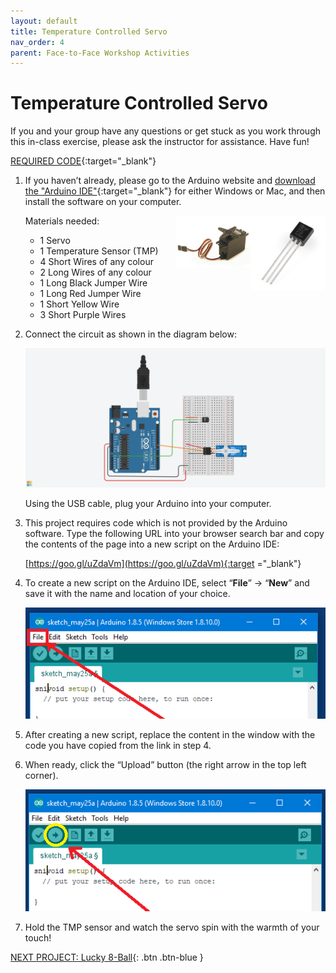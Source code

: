 ```yaml
---
layout: default
title: Temperature Controlled Servo
nav_order: 4
parent: Face-to-Face Workshop Activities
---
```


# Temperature Controlled Servo

If you and your group have any questions or get stuck as you work through this in-class exercise, please ask the instructor for assistance.  Have fun!

[REQUIRED CODE](https://goo.gl/uZdaVm){:target="_blank"}

1.  If you haven’t already, please go to the Arduino website and [download the "Arduino IDE"](https://www.arduino.cc/en/Main/Software){:target="_blank"} for either Windows or Mac, and then install the software on your computer.

    Materials needed:
    <img src="..\images\in-person_workshops\temp_ctrl_servo\temp_sensor.png" alt="temperature sensor" style="float:right;width:120px;">
    <img src="..\images\in-person_workshops\temp_ctrl_servo\servo.png" alt="servo" style="float:right;width:120px;">
    - 1 Servo
    - 1 Temperature Sensor (TMP)
    - 4 Short Wires of any colour
    - 2 Long Wires of any colour
    - 1 Long Black Jumper Wire
    - 1 Long Red Jumper Wire
    - 1 Short Yellow Wire
    - 3 Short Purple Wires

2.  Connect the circuit as shown in the diagram below:

    <img src="..\images\in-person_workshops\temp_ctrl_servo\breadboard_schematic.png" alt="breadboard" style="width:480px;">

    Using the USB cable, plug your Arduino into your computer.

3.  This project requires code which is not provided by the Arduino software. Type the following URL into your browser search bar and copy the contents of the page into a new script on the Arduino IDE:

    [https://goo.gl/uZdaVm](https://goo.gl/uZdaVm){:target ="_blank"}

4.  To create a new script on the Arduino IDE, select “**File**” -> “**New**” and save it with the name and location of your choice.

    <img src="..\images\in-person_workshops\temp_ctrl_servo\menus.png" alt="menu navigation" style="width:480px;">

5.  After creating a new script, replace the content in the window with the code you have copied from the link in step 4.

6.  When ready, click the “Upload” button (the right arrow in the top left corner).

    <img src="..\images\in-person_workshops\temp_ctrl_servo\upload.png" alt="upload" style="width:480px;">

7.  Hold the TMP sensor and watch the servo spin with the warmth of your touch!

[NEXT PROJECT: Lucky 8-Ball](lucky_8-ball.html){: .btn .btn-blue }
